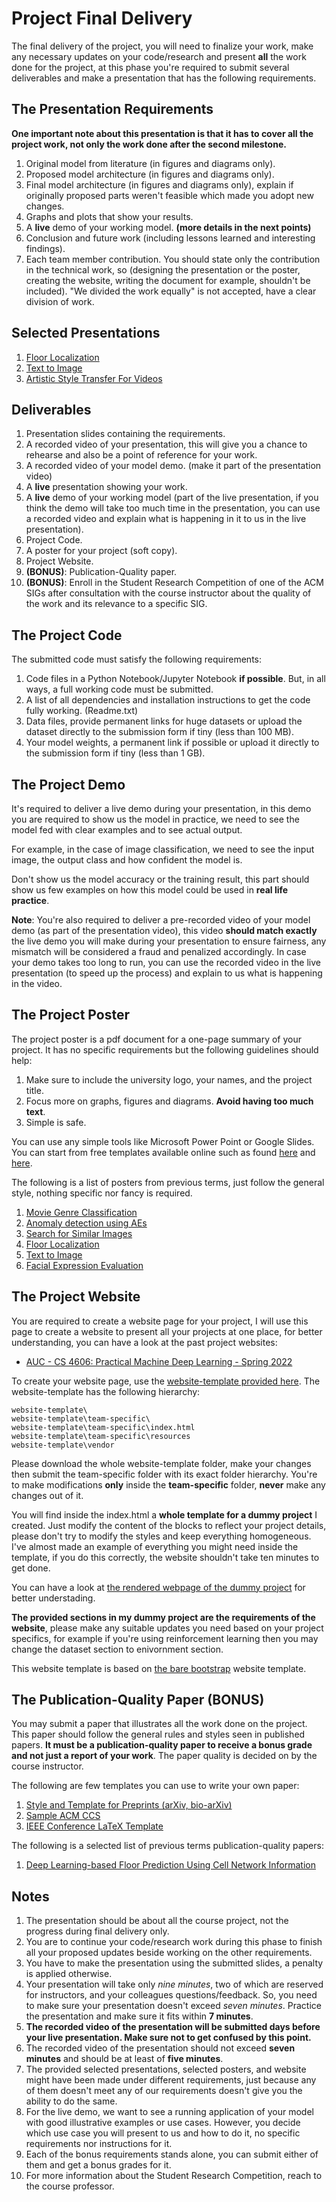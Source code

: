 # Project Final Delivery

The final delivery of the project, you will need to finalize your work, make any necessary updates on your code/research and present **all** the work done for the project, at this phase you're required to submit several deliverables and make a presentation that has the following requirements.

## The Presentation Requirements

**One important note about this presentation is that it has to cover all the project work, not only the work done after the second milestone.**

1. Original model from literature (in figures and diagrams only).
2. Proposed model architecture (in figures and diagrams only).
3. Final model architecture (in figures and diagrams only), explain if originally proposed parts weren't feasible which made you adopt new changes.
4. Graphs and plots that show your results.
5. A **live** demo of your working model. **(more details in the next points)**
6. Conclusion and future work (including lessons learned and interesting findings).
7. Each team member contribution. You should state only the contribution in the technical work, so (designing the presentation or the poster, creating the website, writing the document for example, shouldn't be included). "We divided the work equally" is not accepted, have a clear division of work.

## Selected Presentations

1. [Floor Localization](assets/selected_final_presentations/localization.pdf)
2. [Text to Image](assets/selected_final_presentations/txt2img.pdf)
3. [Artistic Style Transfer For Videos](assets/selected_final_presentations/style_transfer.pdf)

## Deliverables

1. Presentation slides containing the requirements.
2. A recorded video of your presentation, this will give you a chance to rehearse and also be a point of reference for your work.
3. A recorded video of your model demo. (make it part of the presentation video)
4. A **live** presentation showing your work.
5. A **live** demo of your working model (part of the live presentation, if you think the demo will take too much time in the presentation, you can use a recorded video and explain what is happening in it to us in the live presentation).
6. Project Code.
7. A poster for your project (soft copy).
8. Project Website.
9. **(BONUS)**: Publication-Quality paper.
10. **(BONUS)**: Enroll in the Student Research Competition of one of the ACM SIGs after consultation with the course instructor about the quality of the work and its relevance to a specific SIG.

## The Project Code

The submitted code must satisfy the following requirements:

1. Code files in a Python Notebook/Jupyter Notebook **if possible**. But, in all ways, a full working code must be submitted.
2. A list of all dependencies and installation instructions to get the code fully working. (Readme.txt)
3. Data files, provide permanent links for huge datasets or upload the dataset directly to the submission form if tiny (less than 100 MB).
4. Your model weights, a permanent link if possible or upload it directly to the submission form if tiny (less than 1 GB).

## The Project Demo

It's required to deliver a live demo during your presentation, in this demo you are required to show us the model in practice, we need to see the model fed with clear examples and to see actual output.

For example, in the case of image classification, we need to see the input image, the output class and how confident the model is.

Don't show us the model accuracy or the training result, this part should show us few examples on how this model could be used in **real life practice**.

**Note**: You're also required to deliver a pre-recorded video of your model demo (as part of the presentation video), this video **should match exactly** the live demo you will make during your presentation to ensure fairness, any mismatch will be considered a fraud and penalized accordingly. In case your demo takes too long to run, you can use the recorded video in the live presentation (to speed up the process) and explain to us what is happening in the video.

## The Project Poster

The project poster is a pdf document for a one-page summary of your project. It has no specific requirements but the following guidelines should help:

1. Make sure to include the university logo, your names, and the project title.
2. Focus more on graphs, figures and diagrams. **Avoid having too much text**.
3. Simple is safe.

You can use any simple tools like Microsoft Power Point or Google Slides. You can start from free templates available online such as found [here](https://www.genigraphics.com/templates) and [here](https://www.posterpresentations.com/free-poster-templates.html).

The following is a list of posters from previous terms, just follow the general style, nothing specific nor fancy is required.

1. [Movie Genre Classification](assets/selected_posters/movie_genre.pdf)
2. [Anomaly detection using AEs](assets/selected_posters/anomaly.pdf)
3. [Search for Similar Images](assets/selected_posters/similar_images.pdf)
4. [Floor Localization](assets/selected_posters/localization.pdf)
5. [Text to Image](assets/selected_posters/txt2img.pdf)
6. [Facial Expression Evaluation](assets/selected_posters/facial_expression.pdf)

## The Project Website

You are required to create a website page for your project, I will use this page to create a website to present all your projects at one place, for better understanding, you can have a look at the past project websites:

* [AUC - CS 4606: Practical Machine Deep Learning - Spring 2022](https://raw.githack.com/sherifmost/DeepLearning/master/Project/assets/auc_spring2022_website/home.html)

To create your website page, use the [website-template provided here](website-template/). The website-template has the following hierarchy:

```
website-template\
website-template\team-specific\
website-template\team-specific\index.html
website-template\team-specific\resources
website-template\vendor
```

Please download the whole website-template folder, make your changes then submit the team-specific folder with its exact folder hierarchy.  You're to make modifications **only** inside the **team-specific** folder, **never** make any changes out of it.

You will find inside the index.html a **whole template for a dummy project** I created. Just modify the content of the blocks to reflect your project details, please don't try to modify the styles and keep everything homogeneous. I've almost made an example of everything you might need inside the template, if you do this correctly, the website shouldn't take ten minutes to get done.

You can have a look at [the rendered webpage of the dummy project](https://raw.githack.com/KhaledElTahan/DeepLearning/master/Project/website-template/team-specific/index.html) for better understading.

**The provided sections in my dummy project are the requirements of the website**, please make any suitable updates you need based on your project specifics, for example if you're using reinforcement learning then you may change the dataset section to enivornment section.

This website template is based on [the bare bootstrap](https://startbootstrap.com/template/bare) website template.

## The Publication-Quality Paper (BONUS)

You may submit a paper that illustrates all the work done on the project. This paper should follow the general rules and styles seen in published papers. **It must be a publication-quality paper to receive a bonus grade and not just a report of your work**. The paper quality is decided on by the course instructor.

The following are few templates you can use to write your own paper:

1. [Style and Template for Preprints (arXiv, bio-arXiv)](https://www.overleaf.com/latex/templates/style-and-template-for-preprints-arxiv-bio-arxiv/pkzcrhzcdxmc)
2. [Sample ACM CCS](https://www.overleaf.com/latex/templates/sample-acm-ccs/hqrzvbjgvfvz)
3. [IEEE Conference LaTeX Template](https://www.overleaf.com/latex/templates/ieee-conference-latex-template/hkfsmxcvymyk)

The following is a selected list of previous terms publication-quality papers:

1. [Deep Learning-based Floor Prediction Using Cell Network Information](assets/selected_pq_papers/floor_prediction.pdf)

## Notes

1. The presentation should be about all the course project, not the progress during final delivery only.
2. You are to continue your code/research work during this phase to finish all your proposed updates beside working on the other requirements.
3. You have to make the presentation using the submitted slides, a penalty is applied otherwise.
4. Your presentation will take only *nine minutes*, two of which are reserved for instructors, and your colleagues questions/feedback. So, you need to make sure your presentation doesn't exceed *seven minutes*. Practice the presentation and make sure it fits within **7 minutes**.
5. **The recorded video of the presentation will be submitted days before your live presentation. Make sure not to get confused by this point.**
6. The recorded video of the presentation should not exceed **seven minutes** and should be at least of **five minutes**.
7. The provided selected presentations, selected posters, and website might have been made under different requirements, just because any of them doesn't meet any of our requirements doesn't give you the ability to do the same.
8. For the live demo, we want to see a running application of your model with good illustrative examples or use cases. However, you decide which use case you will present to us and how to do it, no specific requirements nor instructions for it.
9. Each of the bonus requirements stands alone, you can submit either of them and get a bonus grades for it.
10. For more information about the Student Research Competition, reach to the course professor.
